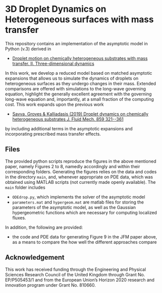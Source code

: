 # 3D Droplet Dynamics on Heterogeneous surfaces with mass transfer

This repository contains an implementation of the asymptotic model in Python (v.3) derived in

* [Droplet motion on chemically heterogeneous substrates with mass transfer. II. Three-dimensional dynamics](https://arxiv.org/abs/2007.07008)

In this work, we develop a reduced model based on matched asymptotic expansions that allows us to simulate the dynamics of droplets on heterogeneous surfaces as they undergo changes in their mass. Extended comparisons are offered with simulations to the long-wave governing equation, highlight the generally excellent agreement with the governing long-wave equation and, importantly, at a small fraction of the computing cost. This work expands upon the previous work

* [Savva, Groves & Kalliadasis (2019) Droplet dynamics on chemically heterogeneous substrates J. Fluid Mech. 859 321--361](https://doi.org/10.1017/jfm.2018.758)

by including additional terms in the asymptotic expansions and incorporating prescribed mass transfer effects.

## Files

The provided python scripts reproduce the figures in the above mentioned paper, namely Figures 2 to 8, namedly accordingly and within their corresponding folders. Generating the figures relies on the data and codes in the directory `main`, and, whenever appropriate on PDE data, which was obtained using MATLAB scripts (not currently made openly available). The `main` folder includes

* `ODEdrop.py`, which implements the solver of the asymptotic model
* `parameters.mat` and `hypergeom.mat` are matlab files for storing the parameters of the asymptotic model, as well as the Gaussian hypergeometric functions which are necessary for computing localized fluxes. 

In addition, the following are provided:

* the code and PDE data for generating Figure 9 in the JFM paper above, as a means to compare the how well the different approaches compare

## Acknowledgement

This work has received funding through the Engineering and Physical Sciences Research Council of the United Kingdom through Grant No. EP/P505453/1 and from the European 
Union’s Horizon 2020 research and innovation program under Grant No. 810660.
